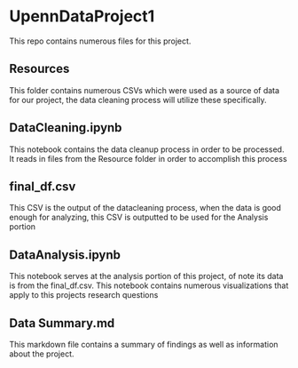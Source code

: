 # UpennDataProject1
This repo contains numerous files for this project. 
## Resources 
This folder contains numerous CSVs which were used as a source of data for our project, the data cleaning process will utilize these specifically.
## DataCleaning.ipynb
This notebook contains the data cleanup process in order to be processed. It reads in files from the Resource folder in order to accomplish this process
## final_df.csv
This CSV is the output of the datacleaning process, when the data is good enough for analyzing, this CSV is outputted to be used for the Analysis portion
## DataAnalysis.ipynb 
This notebook serves at the analysis portion of this project, of note its data is from the final_df.csv. This notebook contains numerous visualizations that apply to this projects research questions
## Data Summary.md
This markdown file contains a summary of findings as well as information about the project.